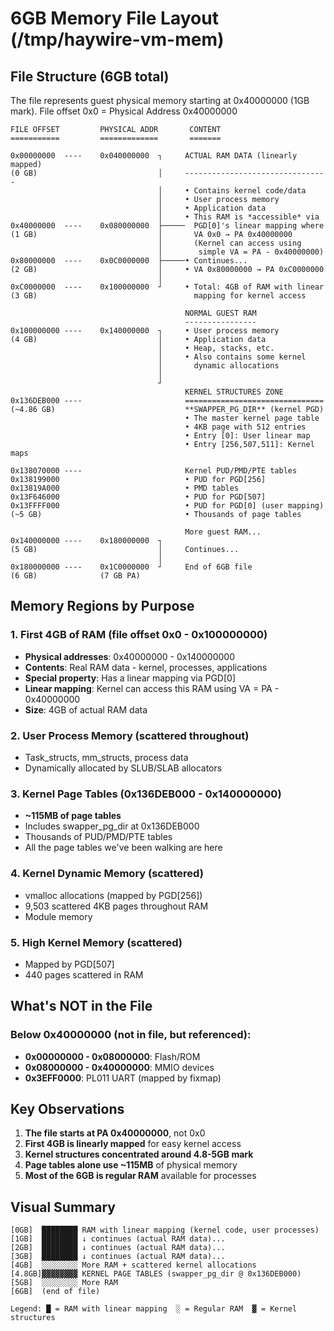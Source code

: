 # 6GB Memory File Layout (/tmp/haywire-vm-mem)

## File Structure (6GB total)
The file represents guest physical memory starting at 0x40000000 (1GB mark).
File offset 0x0 = Physical Address 0x40000000

```
FILE OFFSET         PHYSICAL ADDR       CONTENT
===========         =============       =======

0x00000000  ----    0x040000000  ┐     ACTUAL RAM DATA (linearly mapped)
(0 GB)                           │     --------------------------------
                                 │     • Contains kernel code/data
                                 │     • User process memory
                                 │     • Application data
                                 │     • This RAM is *accessible* via
0x40000000  ----    0x080000000  ├─────  PGD[0]'s linear mapping where
(1 GB)                           │       VA 0x0 → PA 0x40000000
                                 │       (Kernel can access using
                                 │        simple VA = PA - 0x40000000)
0x80000000  ----    0x0C0000000  ├─────• Continues...
(2 GB)                           │     • VA 0x80000000 → PA 0xC0000000
                                 │
0xC0000000  ----    0x100000000  ┘     • Total: 4GB of RAM with linear
(3 GB)                                   mapping for kernel access

                                       NORMAL GUEST RAM
                                       ----------------
0x100000000 ----    0x140000000  ┐     • User process memory
(4 GB)                           │     • Application data
                                 │     • Heap, stacks, etc.
                                 │     • Also contains some kernel
                                 │       dynamic allocations
                                 │
                                 ┘
                                       KERNEL STRUCTURES ZONE
0x136DEB000 ----                       ===============================
(~4.86 GB)                             **SWAPPER_PG_DIR** (kernel PGD)
                                       • The master kernel page table
                                       • 4KB page with 512 entries
                                       • Entry [0]: User linear map
                                       • Entry [256,507,511]: Kernel maps

0x138070000 ----                       Kernel PUD/PMD/PTE tables
0x138199000                            • PUD for PGD[256]
0x13819A000                            • PMD tables
0x13F646000                            • PUD for PGD[507]
0x13FFFF000                            • PUD for PGD[0] (user mapping)
(~5 GB)                                • Thousands of page tables

                                       More guest RAM...
0x140000000 ----    0x180000000  ┐
(5 GB)                           │     Continues...
                                 │
0x180000000 ----    0x1C0000000  ┘     End of 6GB file
(6 GB)              (7 GB PA)
```

## Memory Regions by Purpose

### 1. First 4GB of RAM (file offset 0x0 - 0x100000000)
   - **Physical addresses**: 0x40000000 - 0x140000000
   - **Contents**: Real RAM data - kernel, processes, applications
   - **Special property**: Has a linear mapping via PGD[0]
   - **Linear mapping**: Kernel can access this RAM using VA = PA - 0x40000000
   - **Size**: 4GB of actual RAM data

### 2. User Process Memory (scattered throughout)
   - Task_structs, mm_structs, process data
   - Dynamically allocated by SLUB/SLAB allocators

### 3. Kernel Page Tables (0x136DEB000 - 0x140000000)
   - **~115MB of page tables**
   - Includes swapper_pg_dir at 0x136DEB000
   - Thousands of PUD/PMD/PTE tables
   - All the page tables we've been walking are here

### 4. Kernel Dynamic Memory (scattered)
   - vmalloc allocations (mapped by PGD[256])
   - 9,503 scattered 4KB pages throughout RAM
   - Module memory

### 5. High Kernel Memory (scattered)
   - Mapped by PGD[507]
   - 440 pages scattered in RAM

## What's NOT in the File

### Below 0x40000000 (not in file, but referenced):
- **0x00000000 - 0x08000000**: Flash/ROM
- **0x08000000 - 0x40000000**: MMIO devices
- **0x3EFF0000**: PL011 UART (mapped by fixmap)

## Key Observations

1. **The file starts at PA 0x40000000**, not 0x0
2. **First 4GB is linearly mapped** for easy kernel access
3. **Kernel structures concentrated around 4.8-5GB mark**
4. **Page tables alone use ~115MB** of physical memory
5. **Most of the 6GB is regular RAM** available for processes

## Visual Summary
```
[0GB]  ████████ RAM with linear mapping (kernel code, user processes)
[1GB]  ████████ ↓ continues (actual RAM data)...
[2GB]  ████████ ↓ continues (actual RAM data)...
[3GB]  ████████ ↓ continues (actual RAM data)...
[4GB]  ░░░░░░░░ More RAM + scattered kernel allocations
[4.8GB]▓▓▓▓▓▓▓▓ KERNEL PAGE TABLES (swapper_pg_dir @ 0x136DEB000)
[5GB]  ░░░░░░░░ More RAM
[6GB]  (end of file)

Legend: █ = RAM with linear mapping  ░ = Regular RAM  ▓ = Kernel structures
```